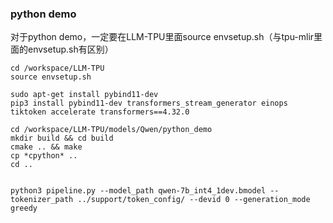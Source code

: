 ### python demo

对于python demo，一定要在LLM-TPU里面source envsetup.sh（与tpu-mlir里面的envsetup.sh有区别）
```shell
cd /workspace/LLM-TPU
source envsetup.sh
```

```
sudo apt-get install pybind11-dev
pip3 install pybind11-dev transformers_stream_generator einops tiktoken accelerate transformers==4.32.0
```

```
cd /workspace/LLM-TPU/models/Qwen/python_demo
mkdir build && cd build
cmake .. && make
cp *cpython* ..
cd ..


python3 pipeline.py --model_path qwen-7b_int4_1dev.bmodel --tokenizer_path ../support/token_config/ --devid 0 --generation_mode greedy
```
